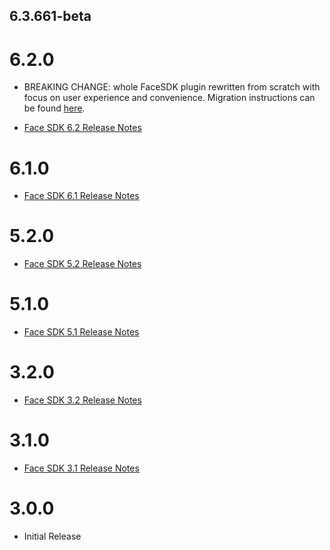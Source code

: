## 6.3.661-beta
# 6.2.0

* BREAKING CHANGE: whole FaceSDK plugin rewritten from scratch with focus on user experience and convenience. Migration instructions can be found [here](https://docs.regulaforensics.com/develop/face-sdk/migration-guides/v6.1-to-v6.2/flutter/).

* [Face SDK 6.2 Release Notes](https://docs.regulaforensics.com/develop/face-sdk/release-notes/6-2/)

# 6.1.0

* [Face SDK 6.1 Release Notes](https://docs.regulaforensics.com/develop/face-sdk/release-notes/6-1/)

# 5.2.0

* [Face SDK 5.2 Release Notes](https://docs.regulaforensics.com/develop/face-sdk/release-notes/release-notes-5-2/)

# 5.1.0

* [Face SDK 5.1 Release Notes](https://docs.regulaforensics.com/develop/face-sdk/release-notes/release-notes-5-1/)

# 3.2.0

* [Face SDK 3.2 Release Notes](https://docs.regulaforensics.com/develop/face-sdk/release-notes/release-notes-3.2/)

# 3.1.0

* [Face SDK 3.1 Release Notes](https://docs.regulaforensics.com/develop/face-sdk/release-notes/release-notes-3.1/)

# 3.0.0

* Initial Release